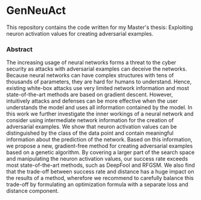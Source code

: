 # GenNeuAct
This repository contains the code written for my Master's thesis: Exploiting neuron activation values for creating adversarial examples.

### Abstract
The increasing usage of neural networks forms a threat to the cyber security as attacks with adversarial examples can deceive the networks.
Because neural networks can have complex structures with tens of thousands of parameters, they are hard for humans to understand. Hence, existing white-box attacks use very limited network information and most state-of-the-art methods are based on gradient descent. However, intuitively attacks and defenses can be more effective when the user understands the model and uses all information contained by the model.
In this work we further investigate the inner workings of a neural network and consider using intermediate network information for the creation of adversarial examples. We show that neuron activation values can be distinguished by the class of the data point and contain meaningful information about the prediction of the network. Based on this information, we propose a new, gradient-free method for creating adversarial examples based on a genetic algorithm. 
By covering a larger part of the search space and manipulating the neuron activation values, our success rate 
exceeds most state-of-the-art methods, such as DeepFool and RFGSM. We also find that the trade-off between  success rate and distance has a huge impact on the results of a method, wherefore we recommend to carefully balance this trade-off by formulating an optimization formula with a separate loss and distance component. 
